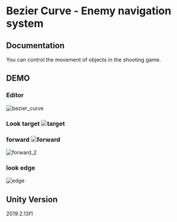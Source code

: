 # Bezier Curve - Enemy navigation system
## Documentation
 You can control the movement of objects in the shooting game. 
## DEMO  
### Editor  
  ![bezier_curve](https://user-images.githubusercontent.com/24996693/71653773-b6398a00-2d71-11ea-90d3-b73e178aea07.gif)

### Look target  ![target](https://user-images.githubusercontent.com/24996693/71653827-d23d2b80-2d71-11ea-84d1-7d4891e22d89.gif)

### forward  ![forward](https://user-images.githubusercontent.com/24996693/71653821-cb161d80-2d71-11ea-9538-856ccc522f8a.gif)
![forward_2](https://user-images.githubusercontent.com/24996693/71653945-65766100-2d72-11ea-936c-d3fe5bc659e1.gif)

### look edge  
  ![edge](https://user-images.githubusercontent.com/24996693/71653797-c2bde280-2d71-11ea-94ae-7733fec9cb56.gif)


## Unity Version
 2019.2.13f1
